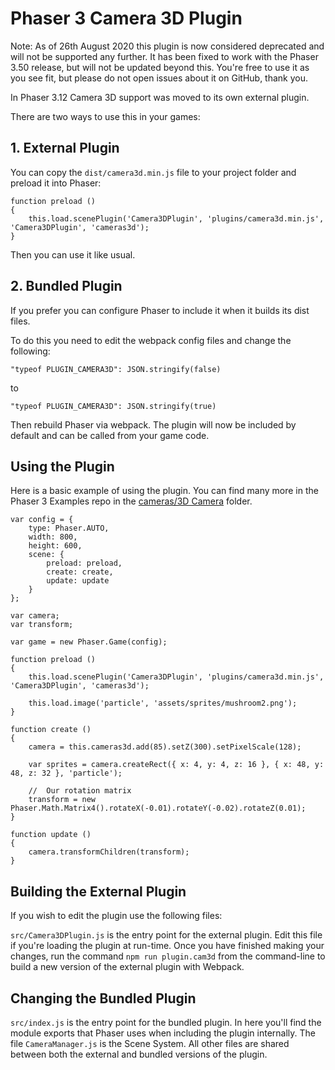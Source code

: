 Phaser 3 Camera 3D Plugin
=========================

Note: As of 26th August 2020 this plugin is now considered deprecated and will not be supported any further. It has been fixed to work with the Phaser 3.50 release, but will not be updated beyond this. You're free to use it as you see fit, but please do not open issues about it on GitHub, thank you.

In Phaser 3.12 Camera 3D support was moved to its own external plugin.

There are two ways to use this in your games:

## 1. External Plugin

You can copy the `dist/camera3d.min.js` file to your project folder and preload it into Phaser:

```
function preload ()
{
    this.load.scenePlugin('Camera3DPlugin', 'plugins/camera3d.min.js', 'Camera3DPlugin', 'cameras3d');
}
```

Then you can use it like usual.

## 2. Bundled Plugin

If you prefer you can configure Phaser to include it when it builds its dist files.

To do this you need to edit the webpack config files and change the following:

```
"typeof PLUGIN_CAMERA3D": JSON.stringify(false)
```

to

```
"typeof PLUGIN_CAMERA3D": JSON.stringify(true)
```

Then rebuild Phaser via webpack. The plugin will now be included by default and can be called from your game code.

## Using the Plugin

Here is a basic example of using the plugin. You can find many more in the Phaser 3 Examples repo in the [cameras/3D Camera](https://github.com/photonstorm/phaser3-examples/tree/master/public/src/camera/3D%20camera) folder.

```
var config = {
    type: Phaser.AUTO,
    width: 800,
    height: 600,
    scene: {
        preload: preload,
        create: create,
        update: update
    }
};

var camera;
var transform;

var game = new Phaser.Game(config);

function preload ()
{
    this.load.scenePlugin('Camera3DPlugin', 'plugins/camera3d.min.js', 'Camera3DPlugin', 'cameras3d');

    this.load.image('particle', 'assets/sprites/mushroom2.png');
}

function create ()
{
    camera = this.cameras3d.add(85).setZ(300).setPixelScale(128);

    var sprites = camera.createRect({ x: 4, y: 4, z: 16 }, { x: 48, y: 48, z: 32 }, 'particle');

    //  Our rotation matrix
    transform = new Phaser.Math.Matrix4().rotateX(-0.01).rotateY(-0.02).rotateZ(0.01);
}

function update ()
{
    camera.transformChildren(transform);
}
```

## Building the External Plugin

If you wish to edit the plugin use the following files:

`src/Camera3DPlugin.js` is the entry point for the external plugin. Edit this file if you're loading the plugin at run-time. Once you have finished making your changes, run the command `npm run plugin.cam3d` from the command-line to build a new version of the external plugin with Webpack.

## Changing the Bundled Plugin

`src/index.js` is the entry point for the bundled plugin. In here you'll find the module exports that Phaser uses when including the plugin internally. The file `CameraManager.js` is the Scene System. All other files are shared between both the external and bundled versions of the plugin.
